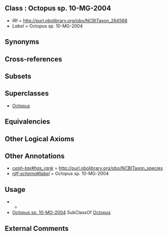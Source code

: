 
## Class : Octopus sp. 10-MG-2004

 * *IRI* = http://purl.obolibrary.org/obo/NCBITaxon_264568
 * *Label* = Octopus sp. 10-MG-2004

## Synonyms


## Cross-references


## Subsets


## Superclasses

 * [Octopus](../../NCBITaxon/43/NCBITaxon_6643.md)

## Equivalencies


## Other Logical Axioms


## Other Annotations

 * *[ceph-tax#has_rank](../../ceph-tax#has/nk/ceph-tax#has_rank.md)* = http://purl.obolibrary.org/obo/NCBITaxon_species
 * *[rdf-schema#label](../../el/rdf-schema#label.md)* = Octopus sp. 10-MG-2004

## Usage

 * -
 * [Octopus sp. 10-MG-2004](../../NCBITaxon/68/NCBITaxon_264568.md) SubClassOf [Octopus](../../NCBITaxon/43/NCBITaxon_6643.md)

## External Comments


